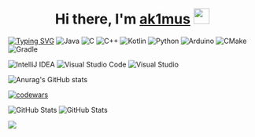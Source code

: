 <h1 align="center">Hi there, I'm <a href="https://guns.lol/ak1mus/" target="_blank">ak1mus</a> 
<img src="https://github.com/blackcater/blackcater/raw/main/images/Hi.gif" height="32"/></h1>

[![Typing SVG](https://readme-typing-svg.herokuapp.com?color=%2336BCF7&lines=Minecraft+Forge+Ambassador)](https://git.io/typing-svg)
![Java](https://img.shields.io/badge/java-%23ED8B00.svg?style=for-the-badge&logo=openjdk&logoColor=white)
![C](https://img.shields.io/badge/c-%2300599C.svg?style=for-the-badge&logo=c&logoColor=white)
![C++](https://img.shields.io/badge/c++-%2300599C.svg?style=for-the-badge&logo=c%2B%2B&logoColor=white)
![Kotlin](https://img.shields.io/badge/kotlin-%237F52FF.svg?style=for-the-badge&logo=kotlin&logoColor=white)
![Python](https://img.shields.io/badge/python-3670A0?style=for-the-badge&logo=python&logoColor=ffdd54)
![Arduino](https://img.shields.io/badge/-Arduino-00979D?style=for-the-badge&logo=Arduino&logoColor=white)
![CMake](https://img.shields.io/badge/CMake-%23008FBA.svg?style=for-the-badge&logo=cmake&logoColor=white)
![Gradle](https://img.shields.io/badge/Gradle-02303A.svg?style=for-the-badge&logo=Gradle&logoColor=white)

![IntelliJ IDEA](https://img.shields.io/badge/IntelliJIDEA-000000.svg?style=for-the-badge&logo=intellij-idea&logoColor=white)
![Visual Studio Code](https://img.shields.io/badge/Visual%20Studio%20Code-0078d7.svg?style=for-the-badge&logo=visual-studio-code&logoColor=white)
![Visual Studio](https://img.shields.io/badge/Visual%20Studio-5C2D91.svg?style=for-the-badge&logo=visual-studio&logoColor=white)

![Anurag's GitHub stats](https://github-readme-stats.vercel.app/api?username=ak1mus&theme=midnight-purple&show_icons=true)

[![codewars](https://www.codewars.com/users/akimdev/badges/large)](https://www.codewars.com/users/akimdev)

![GitHub Stats](https://github-readme-stats.vercel.app/api?username=ak1mus&theme=dark&show_icons=true&hide_border=true&count_private=true)
![GitHub Stats](https://github-readme-stats.vercel.app/api/top-langs/?username=ak1mus&theme=dark&show_icons=true&hide_border=true&layout=compact)

![](https://komarev.com/ghpvc/?username=ak1mus)
